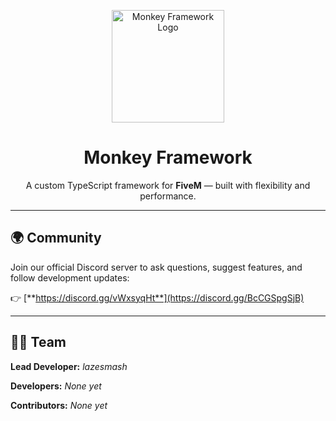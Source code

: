 <p align="center">
    <img src="https://raw.githubusercontent.com/monkeyframework/monkey-framework/refs/heads/main/logo.png" alt="Monkey Framework Logo" width="180">
</p>

<h1 align="center">Monkey Framework</h1>

<p align="center">
    A custom TypeScript framework for <strong>FiveM</strong> — built with flexibility and performance.
</p>

---

## :earth_africa: Community

Join our official Discord server to ask questions, suggest features, and follow development updates:

:point_right: [**https://discord.gg/vWxsyqHt**](https://discord.gg/BcCGSpgSjB)

---

## :man_technologist: Team

**Lead Developer:** *lazesmash*

**Developers:** *None yet*

**Contributors:** *None yet*
